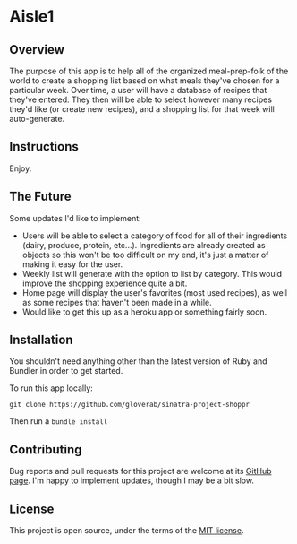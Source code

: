 # Aisle1

## Overview
The purpose of this app is to help all of the organized meal-prep-folk of the world to create a shopping list based on what meals they've chosen for a particular week. Over time, a user will have a database of recipes that they've entered. They then will be able to select however many recipes they'd like (or create new recipes), and a shopping list for that week will auto-generate.

## Instructions
Enjoy.

## The Future
Some updates I'd like to implement:
 - Users will be able to select a category of food for all of their ingredients (dairy, produce, protein, etc...). Ingredients are already created as objects so this won't be too difficult on my end, it's just a matter of making it easy for the user.
 -  Weekly list will generate with the option to list by category. This would improve the shopping experience quite a bit.
 - Home page will display the user's favorites (most used recipes), as well as some recipes that haven't been made in a while.
 - Would like to get this up as a heroku app or something fairly soon.

## Installation
You shouldn't need anything other than the latest version of Ruby and Bundler in order to get started.

To run this app locally:
```
git clone https://github.com/gloverab/sinatra-project-shoppr
```
Then run a ```bundle install```

## Contributing

Bug reports and pull requests for this project are welcome at its [GitHub page](https://github.com/gloverab/sinatra-project-shoppr). I'm happy to implement updates, though I may be a bit slow.

## License
This project is open source, under the terms of the [MIT license](https://opensource.org/licenses/MIT).
